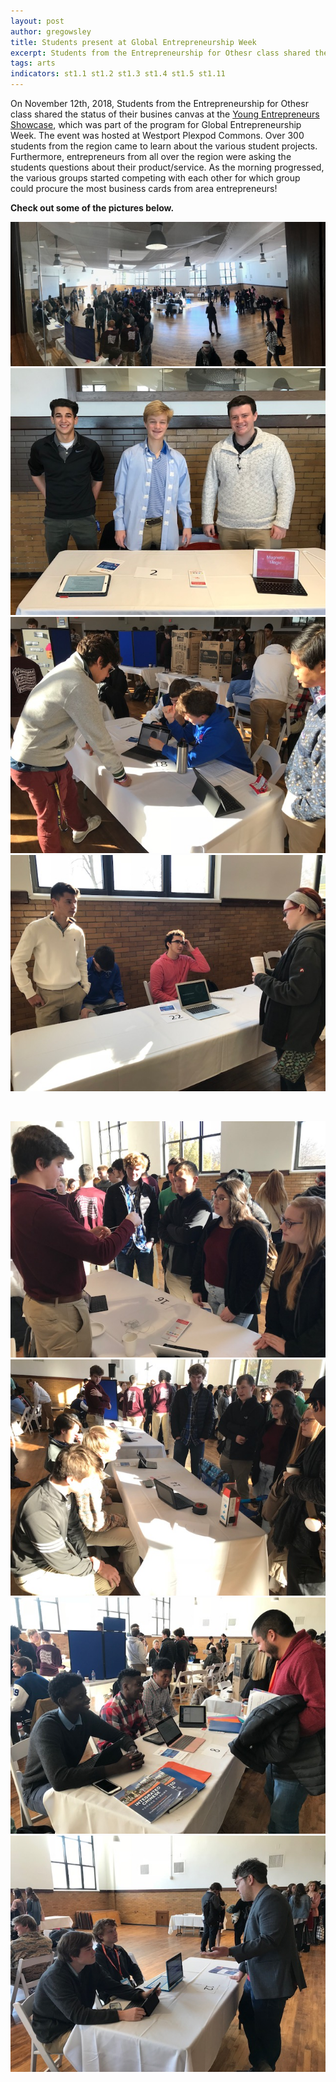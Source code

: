 ```yaml
---
layout: post
author: gregowsley
title: Students present at Global Entrepreneurship Week
excerpt: Students from the Entrepreneurship for Othesr class shared the status of their busines canvas at the Young Entrepreneurs Showcase, which was part of the program for Global Entrepreneurship Week.
tags: arts
indicators: st1.1 st1.2 st1.3 st1.4 st1.5 st1.11
---
```


On November 12th, 2018, Students from the Entrepreneurship for Othesr class shared the status of their busines canvas at the [Young Entrepreneurs Showcase](https://www.kcsourcelink.com/gew/d/gewkc-2018/young-entrepreneurs-showcase), which was part of the program for Global Entrepreneurship Week. The event was hosted at Westport Plexpod Commons. Over 300 students from the region came to learn about the various student projects. Furthermore, entrepreneurs from all over the region were asking the students questions about their product/service. As the morning progressed, the various groups started competing with each other for which group could procure the most business cards from area entrepreneurs! 

<b> Check out some of the pictures below. </b>
      
<div class="row">
  <div class="col-xs-3"><a class="image-popup-vertical-fit" href="/img/GEW1.jpeg" title=""><img src="/img/GEW1.jpeg" alt=""></a></div>
  <div class="col-xs-3"><a class="image-popup-vertical-fit" href="/img/GEW2.jpeg" title=""><img src="/img/GEW2.jpeg" alt=""></a></div>
  <div class="col-xs-3"><a class="image-popup-vertical-fit" href="/img/GEW3.jpeg" title=""><img src="/img/GEW3.jpeg" alt=""></a></div>
  <div class="col-xs-3"><a class="image-popup-vertical-fit" href="/img/GEW4.jpeg" title=""><img src="/img/GEW4.jpeg" alt=""></a></div>
</div>
<p>&nbsp;</p>
<div class="row">
  <div class="col-xs-3"><a class="image-popup-vertical-fit" href="/img/GEW5.jpeg" title=""><img src="/img/GEW5.jpeg" alt=""></a></div>
  <div class="col-xs-3"><a class="image-popup-vertical-fit" href="/img/GEW6.jpeg" title=""><img src="/img/GEW6.jpeg" alt=""></a></div>
  <div class="col-xs-3"><a class="image-popup-vertical-fit" href="/img/GEW7.jpeg" title=""><img src="/img/GEW7.jpeg" alt=""></a></div>
  <div class="col-xs-3"><a class="image-popup-vertical-fit" href="/img/GEW8.jpeg" title=""><img src="/img/GEW8.jpeg" alt=""></a></div>
</div>

